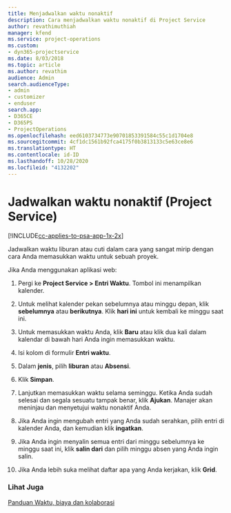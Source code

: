```yaml
---
title: Menjadwalkan waktu nonaktif
description: Cara menjadwalkan waktu nonaktif di Project Service
author: revathimuthiah
manager: kfend
ms.service: project-operations
ms.custom:
- dyn365-projectservice
ms.date: 8/03/2018
ms.topic: article
ms.author: revathim
audience: Admin
search.audienceType:
- admin
- customizer
- enduser
search.app:
- D365CE
- D365PS
- ProjectOperations
ms.openlocfilehash: eed6103734773e90701853391584c55c1d1704e8
ms.sourcegitcommit: 4cf1dc1561b92fca4175f0b3813133c5e63ce8e6
ms.translationtype: HT
ms.contentlocale: id-ID
ms.lasthandoff: 10/28/2020
ms.locfileid: "4132202"
---
```

# <a name="schedule-time-off-project-service"></a>Jadwalkan waktu nonaktif (Project Service)

[!INCLUDE[cc-applies-to-psa-app-1x-2x](../includes/cc-applies-to-psa-app-1x-2x.md)]

Jadwalkan waktu liburan atau cuti dalam cara yang sangat mirip dengan cara Anda memasukkan waktu untuk sebuah proyek.  
  
 Jika Anda menggunakan aplikasi web:  
  
1.  Pergi ke **Project Service > Entri Waktu**. Tombol ini menampilkan kalender.  
  
2.  Untuk melihat kalender pekan sebelumnya atau minggu depan, klik **sebelumnya** atau **berikutnya**. Klik **hari ini** untuk kembali ke minggu saat ini.  
  
3.  Untuk memasukkan waktu Anda, klik **Baru** atau klik dua kali dalam kalendar di bawah hari Anda ingin memasukkan waktu.  
  
4.  Isi kolom di formulir **Entri waktu**.  
  
5.  Dalam **jenis**, pilih **liburan** atau **Absensi**.  
  
6.  Klik **Simpan**.  
  
7.  Lanjutkan memasukkan waktu selama seminggu. Ketika Anda sudah selesai dan segala sesuatu tampak benar, klik **Ajukan**. Manajer akan meninjau dan menyetujui waktu nonaktif Anda.  
  
8.  Jika Anda ingin mengubah entri yang Anda sudah serahkan, pilih entri di kalender Anda, dan kemudian klik **ingatkan**.  
  
9. Jika Anda ingin menyalin semua entri dari minggu sebelumnya ke minggu saat ini, klik **salin dari** dan pilih minggu absen yang Anda ingin salin.  
  
10. Jika Anda lebih suka melihat daftar apa yang Anda kerjakan, klik **Grid**.  
  
### <a name="see-also"></a>Lihat Juga  
 [Panduan Waktu, biaya dan kolaborasi](../psa/time-expense-collaboration-guide.md)
